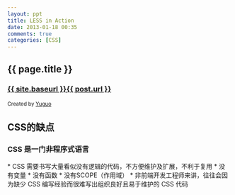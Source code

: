 ```yaml
---
layout: ppt
title: LESS in Action
date: 2013-01-18 00:35
comments: true
categories: [CSS]
---
```



<section>
	<h1>{{ page.title }}</h1>
	<h3><a href="{{ site.baseurl }}{{ post.url }}">{{ site.baseurl }}{{ post.url }}</a></h3>
	<p>
		<small>Created by <a href="http://yuguo.us">Yuguo</a></small>
	</p>
</section>

<section>
<h1>CSS的缺点</h1>
<h3>CSS 是一门非程序式语言</h3>
* CSS 需要书写大量看似没有逻辑的代码，不方便维护及扩展，不利于复用
* 没有变量
* 没有函数
* 没有SCOPE（作用域）	
* 非前端开发工程师来讲，往往会因为缺少 CSS 编写经验而很难写出组织良好且易于维护的 CSS 代码

</section>


